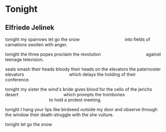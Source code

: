 # Tonight
## Elfriede Jelinek
tonight
my sparrows
let go
the snow
                                    into fields of carnations swollen with
anger.

tonight
the three popes
proclaim
the revolution
                                    against teenage television.

seals smash
their heads
bloody
their heads
on the elevators
the paternoster elevators
                                    which delays the holding of their
conference.

tonight
my sister
the wind's bride
gives blood
for the cello
of the jericho desert
                                    which prompts the trombones
                                    to hold a protest meeting.

tonight
I hang your lips
like birdseed
outside my door
and observe
through the window
their death-struggle
with the she vulture.

tonight
let go
the snow